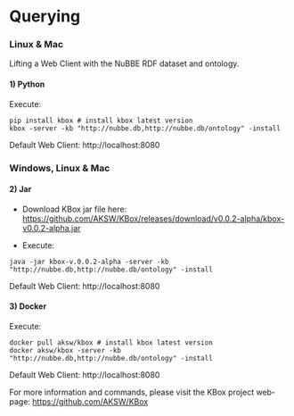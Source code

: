 # Querying

### Linux & Mac

Lifting a Web Client with the NuBBE RDF dataset and ontology.

#### 1) Python
Execute:
```
pip install kbox # install kbox latest version
kbox -server -kb "http://nubbe.db,http://nubbe.db/ontology" -install
```
Default Web Client: http://localhost:8080


### Windows, Linux & Mac

#### 2) Jar

* Download KBox jar file here: https://github.com/AKSW/KBox/releases/download/v0.0.2-alpha/kbox-v0.0.2-alpha.jar

* Execute:
```
java -jar kbox-v.0.0.2-alpha -server -kb "http://nubbe.db,http://nubbe.db/ontology" -install
```

Default Web Client: http://localhost:8080


#### 3) Docker
Execute:
```
docker pull aksw/kbox # install kbox latest version
docker aksw/kbox -server -kb "http://nubbe.db,http://nubbe.db/ontology" -install
```
Default Web Client: http://localhost:8080


For more information and commands, please visit the KBox project web-page: https://github.com/AKSW/KBox



